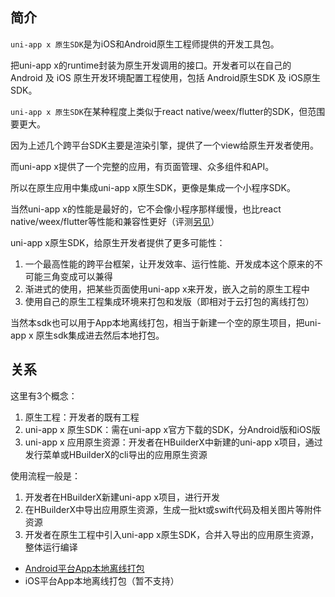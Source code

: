 ## 简介
`uni-app x 原生SDK`是为iOS和Android原生工程师提供的开发工具包。

把uni-app x的runtime封装为原生开发调用的接口。开发者可以在自己的 Android 及 iOS 原生开发环境配置工程使用，包括 Android原生SDK 及 iOS原生SDK。

`uni-app x 原生SDK`在某种程度上类似于react native/weex/flutter的SDK，但范围要更大。

因为上述几个跨平台SDK主要是渲染引擎，提供了一个view给原生开发者使用。

而uni-app x提供了一个完整的应用，有页面管理、众多组件和API。

所以在原生应用中集成uni-app x原生SDK，更像是集成一个小程序SDK。

当然uni-app x的性能是最好的，它不会像小程序那样缓慢，也比react native/weex/flutter等性能和兼容性更好（评测[另见](../../select.md)）

uni-app x原生SDK，给原生开发者提供了更多可能性：
1. 一个最高性能的跨平台框架，让开发效率、运行性能、开发成本这个原来的不可能三角变成可以兼得
2. 渐进式的使用，把某些页面使用uni-app x来开发，嵌入之前的原生工程中
3. 使用自己的原生工程集成环境来打包和发版（即相对于云打包的离线打包）

当然本sdk也可以用于App本地离线打包，相当于新建一个空的原生项目，把uni-app x 原生sdk集成进去然后本地打包。

## 关系

这里有3个概念：
1. 原生工程：开发者的既有工程
2. uni-app x 原生SDK：需在uni-app x官方下载的SDK，分Android版和iOS版
3. uni-app x 应用原生资源：开发者在HBuilderX中新建的uni-app x项目，通过发行菜单或HBuilderX的cli导出的应用原生资源

使用流程一般是：
1. 开发者在HBuilderX新建uni-app x项目，进行开发
2. 在HBuilderX中导出应用原生资源，生成一批kt或swift代码及相关图片等附件资源
3. 开发者在原生工程中引入uni-app x原生SDK，合并入导出的应用原生资源，整体运行编译

+ [Android平台App本地离线打包](./use/android.md)
+ iOS平台App本地离线打包（暂不支持）
